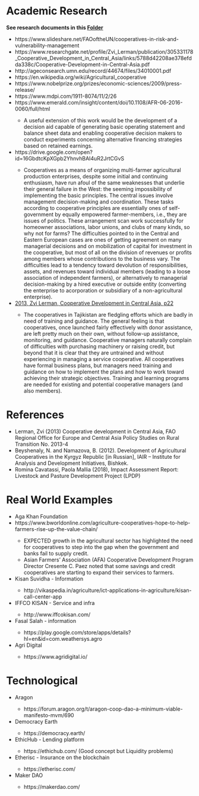<h1>Academic Research</h1>
<strong>See research documents in this <a href="https://github.com/amadeobrands/DexKon/tree/master/Research/documents" target="_blank">Folder</a></strong>
<ul>
  <li>https://www.slideshare.net/FAOoftheUN/cooperatives-in-risk-and-vulnerability-management</li>
  <li>https://www.researchgate.net/profile/Zvi_Lerman/publication/305331178_Cooperative_Development_in_Central_Asia/links/5788d42208ae378efdda338c/Cooperative-Development-in-Central-Asia.pdf</li>
  <li>http://ageconsearch.umn.edu/record/44674/files/34010001.pdf</li>
  <li>https://en.wikipedia.org/wiki/Agricultural_cooperative</li>
  <li>https://www.nobelprize.org/prizes/economic-sciences/2009/press-release/</li>
  <li>https://www.mdpi.com/1911-8074/11/2/26</li>
  <li>https://www.emerald.com/insight/content/doi/10.1108/AFR-06-2016-0060/full/html</li>
    <ul>
      <li>A useful extension of this work would be the development of a decision aid capable of generating basic operating statement and balance sheet data and enabling cooperative decision makers to conduct experiments concerning alternative financing strategies based on retained earnings.</li>
    </ul>
  <li>https://drive.google.com/open?id=16GbdtcKpXGpb2YhnvhBAI4uR2JrtCGvS</li>
    <ul>
      <li>Cooperatives as a means of organizing multi-farmer agricultural production enterprises, despite some initial and continuing enthusiasm, have run afoul of the same weaknesses that underlie their general failure in the West: the seeming impossibility of implementing the basic principles. The central issues involve management decision-making and coordination. These tasks according to cooperative principles are essentially ones of self-government by equally empowered farmer-members, i.e., they are issues of politics. These arrangement scan work successfully for homeowner associations, labor unions, and clubs of many kinds, so why not for farms? The difficulties pointed to in the Central and Eastern European cases are ones of getting agreement on many managerial decisions and on mobilization of capital for investment in the cooperative, but most of all on the division of revenues or profits among members whose contributions to the business vary. The difficulties lead to a tendency toward devolution of responsibilities, assets, and revenues toward individual members (leading to a loose association of independent farmers), or alternatively to managerial decision-making by a hired executive or outside entity (converting the enterprise to acorporation or subsidiary of a non-agricultural enterprise).</li>
    </ul>
  <li><a href="https://github.com/amadeobrands/DexKon/blob/master/Research/documents/Cooperative%20development%20in%20Central%20Asia.pdf" target="_blank">2013, Zvi Lerman, Cooperative Development in Central Asia, p22</a></li>
    <ul>
      <li>The cooperatives in Tajikistan are fledgling efforts which are badly in need of training and guidance. The general feeling is that cooperatives, once launched fairly effectively with donor assistance, are left pretty much on their own, without follow-up assistance, monitoring, and guidance. Cooperative managers naturally complain of difficulties with purchasing machinery or raising credit, but beyond that it is clear that they are untrained and without experiencing in managing a service cooperative. All cooperatives have formal business plans, but managers need training and guidance on how to implement the plans and how to work toward achieving their strategic objectives. Training and learning programs are needed for existing and potential cooperative managers (and also members).</li>
  </ul>
</ul>
<h1>References</h1>
<ul>
  <li>Lerman, Zvi (2013) Cooperative development in Central Asia, FAO Regional Office for Europe and Central Asia Policy Studies on Rural Transition No. 2013-4</li>
  <li>Beyshenaly, N. and Namazova, B. (2012). Development of Agricultural Cooperatives in the Kyrgyz Republic [in Russian], IAIR – Institute for Analysis and Development Initiatives, Bishkek.</li>
  <li>Romina Cavatassi, Paola Mallia (2018), Impact Assessment Report: Livestock and Pasture Development Project (LPDP)</li>
</ul>
 
<h1>Real World Examples</h1>
<ul>
  <li>Aga Khan Foundation</li>
  <li>https://www.bworldonline.com/agriculture-cooperatives-hope-to-help-farmers-rise-up-the-value-chain/</li>
<ul>
<li>EXPECTED growth in the agricultural sector has highlighted the need for cooperatives to step into the gap when the government and banks fail to supply credit.</li>
<li>Asian Farmers’ Association (AFA) Cooperative Development Program Director Cresente C. Paez noted that some savings and credit cooperatives are starting to expand their services to farmers.</li>
</ul>
<li>Kisan Suvidha - Information</li>
  <ul>
<li>http://vikaspedia.in/agriculture/ict-applications-in-agriculture/kisan-call-center-app</li>
  </ul>
<li>IFFCO KISAN - Service and infra</li>
  <ul>
<li>http://www.iffcokisan.com/</li>
  </ul>
<li>Fasal Salah - information</li>
  <ul>
<li>https://play.google.com/store/apps/details?hl=en&id=com.weathersys.agro</li>
  </ul>
<li>Agri Digital</li>
  <ul>
<li>https://www.agridigital.io/</li>
  </ul>
 </ul>
  <h1>Technological</h1>
  <ul>
<li>Aragon</li>
  <ul>
<li>https://forum.aragon.org/t/aragon-coop-dao-a-minimum-viable-manifesto-mvm/690</li>
  </ul>
<li>Democracy Earth</li>
    <ul>
<li>https://democracy.earth/</li>
  </ul>
<li>EthicHub - Lending platform</li>
    <ul>
<li>https://ethichub.com/ (Good concept but Liquidity problems)</li>
  </ul>
<li>Etherisc - Insurance on the blockchain</li>
    <ul>
<li>https://etherisc.com/</li>
  </ul>
<li>Maker DAO</li>
    <ul>
<li>https://makerdao.com/</li>
  </ul>
     </ul>

